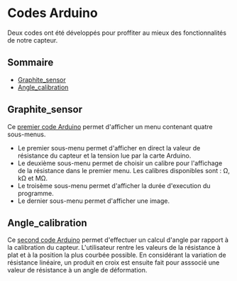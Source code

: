 # Codes Arduino

Deux codes ont été développés pour proffiter au mieux des fonctionnalités de notre capteur.

## Sommaire

* [Graphite_sensor](#PremiereSection)
* [Angle_calibration](#DeuxiemeSection)


## Graphite_sensor <a id="PremiereSection"></a>
Ce [premier code Arduino](https://github.com/MOSH-Insa-Toulouse/2021-2022_Paccard_Lemaire_Projet_Capteur/blob/main/Arduino/Angle_calibration/Angle_calibration.ino) permet d'afficher un menu contenant quatre sous-menus.
* Le premier sous-menu permet d'afficher en direct la valeur de résistance du capteur et la tension lue par la carte Arduino.
* Le deuxième sous-menu permet de choisir un calibre pour l'affichage de la résistance dans le premier menu. Les calibres disponibles sont : Ω, kΩ et MΩ.
* Le troisème sous-menu permet d'afficher la durée d'execution du programme.
* Le dernier sous-menu permet d'afficher une image.

## Angle_calibration <a id="DeuxiemeSection"></a>
Ce [second code Arduino](https://github.com/MOSH-Insa-Toulouse/2021-2022_Paccard_Lemaire_Projet_Capteur/blob/main/Arduino/Graphite_sensor/Graphite_sensor.ino) permet d'effectuer un calcul d'angle par rapport à la calibration du capteur. 
L'utilisateur rentre les valeurs de la résistance à plat et à la position la plus courbée possible. En considérant la variation de résistance linéaire, un produit en croix est ensuite fait pour asssocié une valeur de résistance à un angle de déformation.
